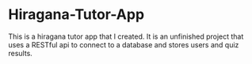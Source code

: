 # Hiragana-Tutor-App
This is a hiragana tutor app that I created. It is an unfinished project that uses a RESTful api to connect to a database and stores users and quiz results.
